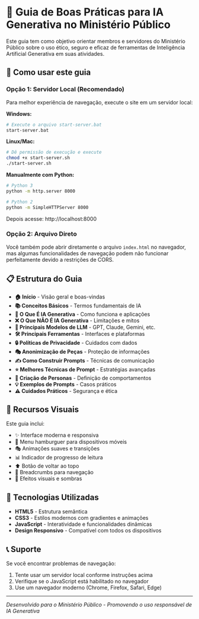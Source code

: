 # 🤖 Guia de Boas Práticas para IA Generativa no Ministério Público

Este guia tem como objetivo orientar membros e servidores do Ministério Público sobre o uso ético, seguro e eficaz de ferramentas de Inteligência Artificial Generativa em suas atividades.

## 🚀 Como usar este guia

### Opção 1: Servidor Local (Recomendado)
Para melhor experiência de navegação, execute o site em um servidor local:

**Windows:**
```bash
# Execute o arquivo start-server.bat
start-server.bat
```

**Linux/Mac:**
```bash
# Dê permissão de execução e execute
chmod +x start-server.sh
./start-server.sh
```

**Manualmente com Python:**
```bash
# Python 3
python -m http.server 8000

# Python 2
python -m SimpleHTTPServer 8000
```

Depois acesse: http://localhost:8000

### Opção 2: Arquivo Direto
Você também pode abrir diretamente o arquivo `index.html` no navegador, mas algumas funcionalidades de navegação podem não funcionar perfeitamente devido a restrições de CORS.

## 📋 Estrutura do Guia

- **🏠 Início** - Visão geral e boas-vindas
- **📚 Conceitos Básicos** - Termos fundamentais de IA
- **🤖 O Que É IA Generativa** - Como funciona e aplicações
- **❌ O Que NÃO É IA Generativa** - Limitações e mitos
- **🔧 Principais Modelos de LLM** - GPT, Claude, Gemini, etc.
- **🛠️ Principais Ferramentas** - Interfaces e plataformas
- **🔒 Políticas de Privacidade** - Cuidados com dados
- **🎭 Anonimização de Peças** - Proteção de informações
- **✍️ Como Construir Prompts** - Técnicas de comunicação
- **⭐ Melhores Técnicas de Prompt** - Estratégias avançadas
- **👤 Criação de Personas** - Definição de comportamentos
- **💡 Exemplos de Prompts** - Casos práticos
- **⚠️ Cuidados Práticos** - Segurança e ética

## 🎨 Recursos Visuais

Este guia inclui:
- ✨ Interface moderna e responsiva
- 📱 Menu hamburguer para dispositivos móveis
- 🎭 Animações suaves e transições
- 📊 Indicador de progresso de leitura
- ⬆️ Botão de voltar ao topo
- 🍞 Breadcrumbs para navegação
- 🎨 Efeitos visuais e sombras

## 🔧 Tecnologias Utilizadas

- **HTML5** - Estrutura semântica
- **CSS3** - Estilos modernos com gradientes e animações
- **JavaScript** - Interatividade e funcionalidades dinâmicas
- **Design Responsivo** - Compatível com todos os dispositivos

## 📞 Suporte

Se você encontrar problemas de navegação:
1. Tente usar um servidor local conforme instruções acima
2. Verifique se o JavaScript está habilitado no navegador
3. Use um navegador moderno (Chrome, Firefox, Safari, Edge)

---

*Desenvolvido para o Ministério Público - Promovendo o uso responsável de IA Generativa*